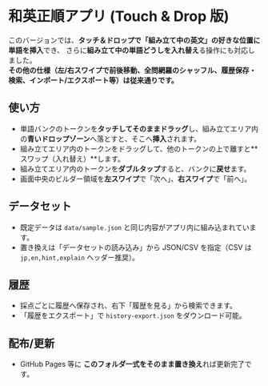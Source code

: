 # 和英正順アプリ (Touch & Drop 版)

このバージョンでは、**タッチ＆ドロップで「組み立て中の英文」の好きな位置に単語を挿入**でき、
さらに**組み立て中の単語どうしを入れ替え**る操作にも対応しました。  
**その他の仕様（左/右スワイプで前後移動、全問網羅のシャッフル、履歴保存・検索、インポート/エクスポート等）は従来通りです。**

## 使い方

- 単語バンクのトークンを**タッチしてそのままドラッグ**し、組み立てエリア内の**青いドロップゾーン**へ落とすと、そこへ**挿入**されます。
- 組み立てエリア内のトークンをドラッグして、他のトークンの上で離すと**スワップ（入れ替え）**します。
- 組み立てエリア内のトークンを**ダブルタップ**すると、バンクに**戻せ**ます。
- 画面中央のビルダー領域を**左スワイプ**で「次へ」、**右スワイプ**で「前へ」。

## データセット

- 既定データは `data/sample.json` と同じ内容がアプリ内に組み込まれています。
- 置き換えは「データセットの読み込み」から JSON/CSV を指定（CSV は `jp,en,hint,explain` ヘッダー推奨）。

## 履歴

- 採点ごとに履歴へ保存され、右下「履歴を見る」から検索できます。
- 「履歴をエクスポート」で `history-export.json` をダウンロード可能。

## 配布/更新

- GitHub Pages 等に **このフォルダ一式をそのまま置き換え**れば更新完了です。
